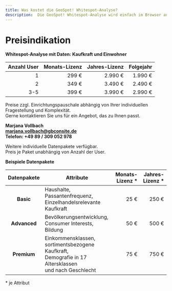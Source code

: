 ```yaml
---
title: Was kostet die GeoSpot! Whitespot-Analyse?
description:  Die GeoSpot! Whitespot-Analyse wird einfach im Browser ausgeführt, die Preise richten sich nach der Nutzungsdauer, der Anzahl der Benutzer und den lizenzierten Daten.
---
```


# Preisindikation

**Whitespot-Analyse mit Daten: Kaufkraft und Einwohner**

| **Anzahl User** | **Monats-Lizenz** | **Jahres-Lizenz** | **Folgejahr** |
|----------------:|------------------:|------------------:|--------------:|
|               1 |             299 € |           2.990 € |       1.990 € |
|               2 |             349 € |           3.490 € |       2.490 € |
|             3-5 |             399 € |           3.990 € |       2.990 € |

Preise zzgl. Einrichtungspauschale abhängig von Ihrer individuellen Fragestellung und Komplexität.<br>
Gerne kontaktieren Sie uns für ein Angebot, das zu Ihnen passt.


**Marjana Vollbach<br>
[marjana.vollbach@gbconsite.de](mailto:marjana.vollbach@gbconsite.de)<br>
Telefon: +49 89 / 309 052 978**


Weitere individuelle Datenpakete verfügbar.<br>
Preis je Paket unabhängig von Anzahl der User.

**Beispiele Datenpakete**

| **Datenpakete** | **Attribute**                                                                                                | **Monats-Lizenz** \* | **Jahres-Lizenz** \* |
|:---------------:|--------------------------------------------------------------------------------------------------------------|---------------------:|---------------------:|
|       **Basic** |                                            Haushalte, Passantenfrequenz,<br>Einzelhandelsrelevante Kaufkraft |                 25 € |                250 € |
|    **Advanced** |                                                      Bevölkerungsentwicklung,<br>Consumer Interests, Bildung |                 50 € |                500 € |
|     **Premium** | Einkommensklassen,<br>sortimentsbezogene Kaufkraft,<br>Demografie in 17 Altersklassen<br>und nach Geschlecht |                 75 € |                750 € |

\* je Attribut
